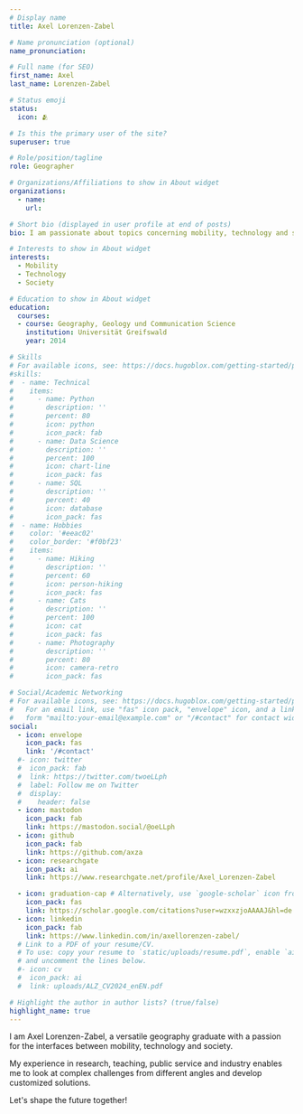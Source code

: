```yaml
---
# Display name
title: Axel Lorenzen-Zabel

# Name pronunciation (optional)
name_pronunciation: 

# Full name (for SEO)
first_name: Axel
last_name: Lorenzen-Zabel

# Status emoji
status:
  icon: 🫂

# Is this the primary user of the site?
superuser: true

# Role/position/tagline
role: Geographer

# Organizations/Affiliations to show in About widget
organizations:
  - name: 
    url: 

# Short bio (displayed in user profile at end of posts)
bio: I am passionate about topics concerning mobility, technology and society

# Interests to show in About widget
interests:
  - Mobility
  - Technology
  - Society

# Education to show in About widget
education:
  courses:
  - course: Geography, Geology und Communication Science
    institution: Universität Greifswald
    year: 2014

# Skills
# For available icons, see: https://docs.hugoblox.com/getting-started/page-builder/#icons
#skills:
#  - name: Technical
#    items:
#      - name: Python
#        description: ''
#        percent: 80
#        icon: python
#        icon_pack: fab
#      - name: Data Science
#        description: ''
#        percent: 100
#        icon: chart-line
#        icon_pack: fas
#      - name: SQL
#        description: ''
#        percent: 40
#        icon: database
#        icon_pack: fas
#  - name: Hobbies
#    color: '#eeac02'
#    color_border: '#f0bf23'
#    items:
#      - name: Hiking
#        description: ''
#        percent: 60
#        icon: person-hiking
#        icon_pack: fas
#      - name: Cats
#        description: ''
#        percent: 100
#        icon: cat
#        icon_pack: fas
#      - name: Photography
#        description: ''
#        percent: 80
#        icon: camera-retro
#        icon_pack: fas

# Social/Academic Networking
# For available icons, see: https://docs.hugoblox.com/getting-started/page-builder/#icons
#   For an email link, use "fas" icon pack, "envelope" icon, and a link in the
#   form "mailto:your-email@example.com" or "/#contact" for contact widget.
social:
  - icon: envelope
    icon_pack: fas
    link: '/#contact'
  #- icon: twitter
  #  icon_pack: fab
  #  link: https://twitter.com/twoeLLph
  #  label: Follow me on Twitter
  #  display:
  #    header: false
  - icon: mastodon
    icon_pack: fab
    link: https://mastodon.social/@oeLLph
  - icon: github
    icon_pack: fab
    link: https://github.com/axza
  - icon: researchgate
    icon_pack: ai
    link: https://www.researchgate.net/profile/Axel_Lorenzen-Zabel

  - icon: graduation-cap # Alternatively, use `google-scholar` icon from `ai` icon pack
    icon_pack: fas
    link: https://scholar.google.com/citations?user=wzxxzjoAAAAJ&hl=de
  - icon: linkedin
    icon_pack: fab
    link: https://www.linkedin.com/in/axellorenzen-zabel/
  # Link to a PDF of your resume/CV.
  # To use: copy your resume to `static/uploads/resume.pdf`, enable `ai` icons in `params.yaml`,
  # and uncomment the lines below.
  #- icon: cv
  #  icon_pack: ai
  #  link: uploads/ALZ_CV2024_enEN.pdf

# Highlight the author in author lists? (true/false)
highlight_name: true
---
```

I am Axel Lorenzen-Zabel, a versatile geography graduate with a passion for the interfaces between mobility, technology and society.

<!-- My professional journey has taken me through various exciting stations:

* **deeeper.technology GmbH**: I am currently optimizing access to geodata at [deeeper.technology](https://www.deeeper-technology.de) to ensure that both employees and machines can work with it efficiently.
* **Datenverarbeitungszentrum Mecklenburg-Vorpommern**: As an expert in geoinformation, I provided public geoservices here and ensured that important data was accessible to citizens, institutions and companies.
* **University of Rostock**: Here, as part of the <a href="https://bmdv.bund.de/goto?id=351066">mFUND</a>-project <a href="https://www.opengeoedu.de/"><img alt="small opengeoedu logo" style="display:inline;margin:auto" width="20" src="https://www.opengeoedu.de/images/logo/oge.svg"> OpenGeoEdu</a>, I developed an innovative learning platform for the promotion and use of open data and open software in geospatial study programs. -->

My experience in research, teaching, public service and industry enables me to look at complex challenges from different angles and develop customized solutions.

Let's shape the future together!